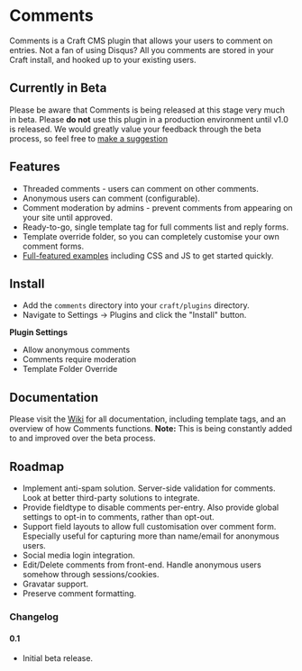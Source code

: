 # Comments

Comments is a Craft CMS plugin that allows your users to comment on entries. Not a fan of using Disqus? All you comments are stored in your Craft install, and hooked up to your existing users.


## Currently in Beta

Please be aware that Comments is being released at this stage very much in beta. Please **do not** use this plugin in a production environment until v1.0 is released. We would greatly value your feedback through the beta process, so feel free to [make a suggestion](https://github.com/engram-design/Comments/issues)


## Features

- Threaded comments - users can comment on other comments.
- Anonymous users can comment (configurable).
- Comment moderation by admins - prevent comments from appearing on your site until approved.
- Ready-to-go, single template tag for full comments list and reply forms.
- Template override folder, so you can completely customise your own comment forms.
- [Full-featured examples](https://github.com/engram-design/Comments/wiki) including CSS and JS to get started quickly.


## Install

- Add the `comments` directory into your `craft/plugins` directory.
- Navigate to Settings -> Plugins and click the "Install" button.

**Plugin Settings**

- Allow anonymous comments
- Comments require moderation
- Template Folder Override


## Documentation

Please visit the [Wiki](https://github.com/engram-design/Comments/wiki) for all documentation, including template tags, and an overview of how Comments functions. **Note:** This is being constantly added to and improved over the beta process.


## Roadmap

- Implement anti-spam solution. Server-side validation for comments. Look at better third-party solutions to integrate.
- Provide fieldtype to disable comments per-entry. Also provide global settings to opt-in to comments, rather than opt-out.
- Support field layouts to allow full customisation over comment form. Especially useful for capturing more than name/email for anonymous users.
- Social media login integration.
- Edit/Delete comments from front-end. Handle anonymous users somehow through sessions/cookies.
- Gravatar support.
- Preserve comment formatting.


### Changelog

#### 0.1

- Initial beta release.